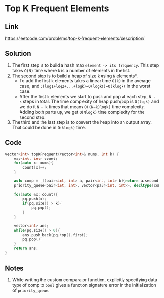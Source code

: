 # Top K Frequent Elements

## Link
https://leetcode.com/problems/top-k-frequent-elements/description/

## Solution
1. The first step is to build a hash map `element -> its frequency`. This step takes `O(N)` time where `N` is a number of elements in the list.
2. The second step is to build a heap of size `k` using `N` elements*. 
    - To add the first `k` elements takes a linear time `O(k)` in the average case, and `O(log1+log2+...+logk)=O(logk!)=O(klogk)` in the worst case. 
    - After the first `k` elements we start to push and pop at each step, `N - k` steps in total. The time complexity of heap push/pop is `O(logk)` and we do it `N - k` times that means `O((N−k)logk)` time complexity. Adding both parts up, we get `O(Nlogk)` time complexity for the second step.
3. The third and the last step is to convert the heap into an output array. That could be done in `O(klogk)` time.

## Code
```c++
vector<int> topKFrequent(vector<int>& nums, int k) {
    map<int, int> count;
    for(auto x: nums){
        count[x]++;
    }

    auto comp = [](pair<int, int> a, pair<int, int> b){return a.second > b.second;};
    priority_queue<pair<int, int>, vector<pair<int, int>>, decltype(comp)> pq(comp);

    for(auto &x: count){
        pq.push(x);
        if(pq.size() > k){
            pq.pop();
        }
    }

    vector<int> ans;
    while(pq.size() > 0){
        ans.push_back(pq.top().first);
        pq.pop();
    }
    return ans;
}
```

## Notes
1. While writing the custom comparator function, explicitly specifying data type of comp to `bool` gives a function signature error in the initialization of `priority_queue`.
